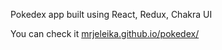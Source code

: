 Pokedex app built using React, Redux, Chakra UI

You can check it [mrjeleika.github.io/pokedex/](mrjeleika.github.io/pokedex/)
